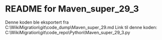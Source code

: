 # README for Maven_super_29_3
Denne koden ble eksportert fra C:\WikiMigration\git\code_dump\Maven_super_29.md
Link til denne koden: C:\WikiMigration\git\code_repo\Python\Maven_super_29_3.py
